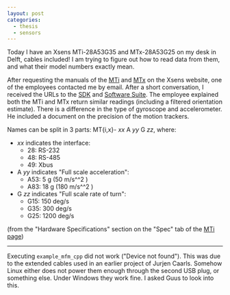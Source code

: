 ```yaml
---
layout: post
categories:
  - thesis
  - sensors
---
```


Today I have an Xsens MTi-28A53G35 and MTx-28A53G25 on my desk in Delft, cables included!  I am trying to figure out how to read data from them, and what their model numbers exactly mean.

After requesting the manuals of the [MTi](http://www.xsens.com/en/contact-form-6) and [MTx](http://www.xsens.com/en/contact-form-17) on the Xsens website, one of the employees contacted me by email.  After a short conversation, I received the URLs to the [SDK](http://www.xsens.com/en/mt-sdk) and [Software Suite](http://www.xsens.com/en/mt-software-suite).  The employee explained both the MTi and MTx return similar readings (including a filtered orientation estimate).  There is a difference in the type of gyroscope and accelerometer.  He included a document on the precision of the motion trackers.

Names can be split in 3 parts: MT{i,x}- *xx* A *yy* G *zz*, where:

- *xx* indicates the interface:
  - 28: RS-232
  - 48: RS-485
  - 49: Xbus
- A *yy* indicates "Full scale acceleration":
  - A53: 5 g (50 m/s^^2 )
  - A83: 18 g (180 m/s^^2 )
- G *zz* indicates "Full scale rate of turn":
  - G15: 150 deg/s
  - G35: 300 deg/s
  - G25: 1200 deg/s

(from the "Hardware Specifications" section on the "Spec" tab of the [MTi page](http://www.xsens.com/en/general/mtx))

----
Executing ``example_mfm_cpp`` did not work ("Device not found").  This was due to the extended cables used in an earlier project of Jurjen Caarls.  Somehow Linux either does not power them enough through the second USB plug, or something else.  Under Windows they work fine.  I asked Guus to look into this.
